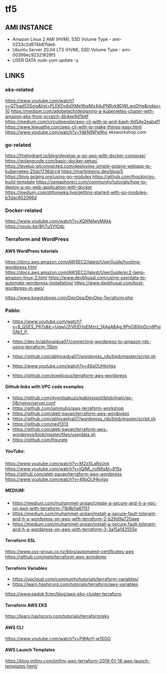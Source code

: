# tf5

## AMI INSTANCE 
- Amazon Linux 2 AMI (HVM), SSD Volume Type - ami-0233c2d874b811deb
- Ubuntu Server 20.04 LTS (HVM), SSD Volume Type - ami-00399ec92321828f5
- USER DATA
sudo yum update -y


## LINKS
### eks-related
https://www.youtube.com/watch?v=QThadS3Soig&list=PLEKDo6dXMe16qjMz4duPNRyk8DWLwoDHe&index=10
https://medium.com/adobetech/designing-a-kubernetes-cluster-with-amazon-eks-from-scratch-4b4ee9d1b8f
https://medium.com/circuitpeople/aws-cli-with-jq-and-bash-9d54e2eabaf1
https://www.lewuathe.com/aws-cli-with-jq-make-things-easy.html
https://www.youtube.com/watch?v=Y4kNINPe9ho
eksworkshop.com

### go-related
https://firehydrant.io/blog/develop-a-go-app-with-docker-compose/
https://golangcode.com/basic-docker-setup/
https://levelup.gitconnected.com/deploying-simple-golang-webapp-to-kubernetes-25dc1736dcc4
https://martinheinz.dev/blog/5
https://blog.golang.org/using-go-modules
https://github.com/thockin/go-build-template
https://semaphoreci.com/community/tutorials/how-to-deploy-a-go-web-application-with-docker
https://medium.com/@fonseka.live/getting-started-with-go-modules-b3dac652066d

### Docker-related
https://www.youtube.com/watch?v=XQNNAeyMAkk
https://youtu.be/8fi7uSYlOdc

### Terraform and WordPress
#### AWS WordPress tutorials
https://docs.aws.amazon.com/AWSEC2/latest/UserGuide/hosting-wordpress.html
https://docs.aws.amazon.com/AWSEC2/latest/UserGuide/ec2-lamp-amazon-linux-2.html
https://www.devbhusal.com/using-userdata-to-automate-wordpress-installation/
https://www.devbhusal.com/host-wordpress-in-aws/


https://www.bogotobogo.com/DevOps/DevOps-Terraform.php

### Pablo:
- https://www.youtube.com/watch?v=8_QSES_P67s&lc=UgwU2iVElD3sEMzrz_14AaABAg.9PnO8XlpDcn9PpjGNrf_P_



- https://dev.to/abhivaidya07/connecting-wordpress-to-amazon-rds-using-terraform-15bm
- https://github.com/abhivaidya07/wordpress_rds/blob/master/script.sh



- https://www.youtube.com/watch?v=49aOUHkvlgg


- https://github.com/pixelicous/terraform-aws-wordpress

#### Github links with VPC code examples
- https://github.com/dyordsabuzo/pablosspot/blob/main/ep-08/nginx/server.conf
- https://github.com/iammuho/aws-terraform-workshop
- https://github.com/aleti-pavan/terraform-aws-wordpress
- https://github.com/abhivaidya07/wordpress_rds/blob/master/script.sh
- https://github.com/ned1313
- https://github.com/aleti-pavan/terraform-aws-wordpress/blob/master/files/userdata.sh
- https://github.com/figurate

##### YouTube:
https://www.youtube.com/watch?v=M2zXLaRsUok
https://www.youtube.com/watch?v=tQlMj_nyN6s&t=815s
https://github.com/aleti-pavan/terraform-aws-wordpress
https://www.youtube.com/watch?v=49aOUHkvlgg

##### MEDIUM:
- https://medium.com/muhammet-arslan/create-a-secure-and-h-a-vpc-on-aws-with-terraform-71b9b0a61151
- https://medium.com/muhammet-arslan/install-a-secure-fault-tolerant-and-h-a-wordpress-on-aws-with-terraform-2-b29d9a720aee
- https://medium.com/muhammet-arslan/install-a-secure-fault-tolerant-and-h-a-wordpress-on-aws-with-terraform-3-3a15a142555e


#### Terraform SSL 
https://www.oss-group.co.nz/blog/automated-certificates-aws
https://github.com/nelg/terraform-aws-acmdemo


#### Terraform Variables
- https://upcloud.com/community/tutorials/terraform-variables/
- https://learn.hashicorp.com/tutorials/terraform/aws-variables

https://www.padok.fr/en/blog/aws-eks-cluster-terraform

#### Terraform AWS EKS

https://learn.hashicorp.com/tutorials/terraform/eks


#### AWS CLI

https://www.youtube.com/watch?v=PWAnY-w1SGQ

#### AWS Launch Templates
https://blog.imfiny.com/imfiny-aws-terraform-2019-01-18-aws-launch-templates-html/



